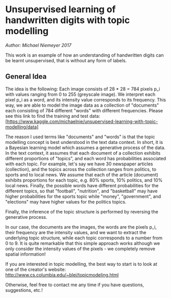 # Unsupervised learning of handwritten digits with topic modelling
_Author: Michael Niemeyer 2017_

This work is an example of how an understanding of handwritten digits can be learnt unsupervised, that is without any form of labels.

## General Idea
The idea is the following: Each image consists of 28 * 28 = 784 pixels p_i with values ranging from 0 to 255 (greyscale image). We interpret each pixel p_i as a word, and its intensity value corresponds to its frequency. This way, we are able to model the image data as a collection of "documents" each consisting of 784 different "words" with different frequencies.
Please see this link to find the training and test data: [https://www.kaggle.com/michaelnie/unsupervised-learning-with-topic-modelling/data]

The reason I used terms like "documents" and "words" is that the topic modelling concept is best understood in the text data context. In short, it is a Bayesian learning model which assumes a generative process of the data. In the text context, it assumes that each document of a collection exhibits different proportions of "topics", and each word has probabilities associated with each topic.
For example, let's say we have 30 newspaper articles (collection), and the topics across the collection ranges from politics, to sports and to local news. We assume that each of the article (document) exhibits proportions for each topic, e.g. 80% sports, 10% politics, and 10% local news. Finally, the possible words have different probabilities for the different topics, so that "football", "nutrition", and "basketball" may have higher probabilities for the sports topic while "money", "government", and "elections" may have higher values for the politics topics.

Finally, the inference of the topic structure is performed by reversing the generative process.

In our case, the documents are the images, the words are the pixels p_i, their frequency are the intensity values, and we want to extract the underlying topic structure, while each topic corresponds to a number from 0 to 9.
It is quite remarkable that this simple approach works although we only consider the intensity values of the pixels - we completely remove spatial information!

If you are interested in topic modelling, the best way to start is to look at one of the creator's website: http://www.cs.columbia.edu/~blei/topicmodeling.html

Otherwise, feel free to contact me any time if you have questions, suggestions, etc.!
